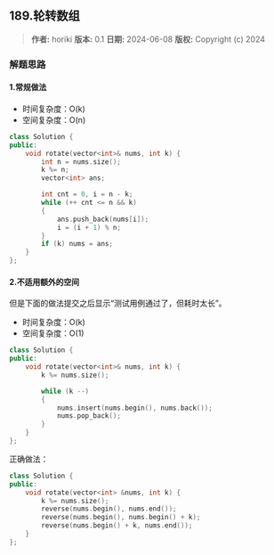 ## 189.轮转数组

> **作者:** horiki
> **版本:** 0.1
> **日期:** 2024-06-08
> **版权:** Copyright (c) 2024

### 解题思路
#### 1.常规做法

- 时间复杂度：O(k)
- 空间复杂度：O(n)

```C++
class Solution {
public:
    void rotate(vector<int>& nums, int k) {
        int n = nums.size();
        k %= n;
        vector<int> ans;

        int cnt = 0, i = n - k;
        while (++ cnt <= n && k)
        {
            ans.push_back(nums[i]);
            i = (i + 1) % n;
        }
        if (k) nums = ans;
    }
};
```

#### 2.不适用额外的空间

但是下面的做法提交之后显示“测试用例通过了，但耗时太长”。

- 时间复杂度：O(k)
- 空间复杂度：O(1)

```C++
class Solution {
public:
    void rotate(vector<int>& nums, int k) {
        k %= nums.size();

        while (k --)
        {
            nums.insert(nums.begin(), nums.back());
            nums.pop_back();
        }
    }
};
```

正确做法：

```C++
class Solution {
public:
  	void rotate(vector<int> &nums, int k) {
    	k %= nums.size();
    	reverse(nums.begin(), nums.end());
    	reverse(nums.begin(), nums.begin() + k);
    	reverse(nums.begin() + k, nums.end());
  	}
};
```